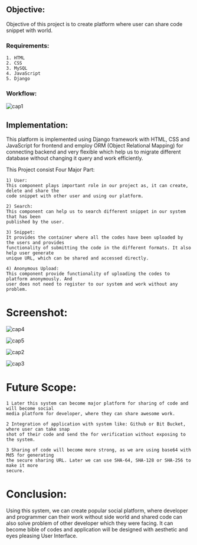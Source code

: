 ## Objective:

Objective of this project is to create platform where user can share code snippet with world.

### Requirements:
```
1. HTML
2. CSS
3. MySQL
4. JavaScript
5. Django
```
### Workflow:
![cap1](https://user-images.githubusercontent.com/39022530/87314279-9ebd3400-c540-11ea-95f0-f690637504e5.PNG)

## Implementation:

This platform is implemented using Django framework with HTML, CSS and JavaScript for frontend
and employ ORM (Object Relational Mapping) for connecting backend and very flexible which help
us to migrate different database without changing it query and work efficiently.

This Project consist Four Major Part:
```
1) User:
This component plays important role in our project as, it can create, delete and share the
code snippet with other user and using our platform.
```
```
2) Search:
This component can help us to search different snippet in our system that has been
published by the user.
```
```
3) Snippet:
It provides the container where all the codes have been uploaded by the users and provides
functionality of submitting the code in the different formats. It also help user generate
unique URL, which can be shared and accessed directly.
```
```
4) Anonymous Upload:
This component provide functionality of uploading the codes to platform anonymously. And
user does not need to register to our system and work without any problem.
```
# Screenshot:

![cap4](https://user-images.githubusercontent.com/39022530/87314595-19864f00-c541-11ea-9e24-55fa0c80d4c1.PNG)

![cap5](https://user-images.githubusercontent.com/39022530/87314598-1ab77c00-c541-11ea-9e24-af4446153481.PNG)

![cap2](https://user-images.githubusercontent.com/39022530/87314599-1ab77c00-c541-11ea-9ce0-ed0a42d22f0d.PNG)

![cap3](https://user-images.githubusercontent.com/39022530/87314600-1b501280-c541-11ea-888b-0e0d189a1ec1.PNG)


# Future Scope:

```
1 Later this system can become major platform for sharing of code and will become social
media platform for developer, where they can share awesome work.
```
```
2 Integration of application with system like: Github or Bit Bucket, where user can take snap
shot of their code and send the for verification without exposing to the system.
```
```
3 Sharing of code will become more strong, as we are using base64 with Md5 for generating
the secure sharing URL. Later we can use SHA-64, SHA-128 or SHA-256 to make it more
secure.
```
# Conclusion:

Using this system, we can create popular social platform, where developer and programmer can
their work without side world and shared code can also solve problem of other developer which
they were facing. It can become bible of codes and application will be designed with aesthetic and
eyes pleasing User Interface.


